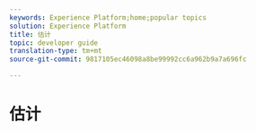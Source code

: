 ```yaml
---
keywords: Experience Platform;home;popular topics
solution: Experience Platform
title: 估计
topic: developer guide
translation-type: tm+mt
source-git-commit: 9817105ec46098a8be99992cc6a962b9a7a696fc

---
```



# 估计
